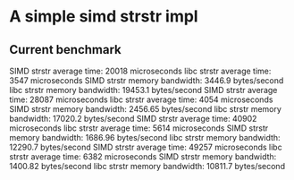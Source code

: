 # A simple simd strstr impl

Current benchmark
-----------------
SIMD strstr average time: 20018 microseconds
libc strstr average time: 3547 microseconds
SIMD strstr memory bandwidth: 3446.9 bytes/second
libc strstr memory bandwidth: 19453.1 bytes/second
SIMD strstr average time: 28087 microseconds
libc strstr average time: 4054 microseconds
SIMD strstr memory bandwidth: 2456.65 bytes/second
libc strstr memory bandwidth: 17020.2 bytes/second
SIMD strstr average time: 40902 microseconds
libc strstr average time: 5614 microseconds
SIMD strstr memory bandwidth: 1686.96 bytes/second
libc strstr memory bandwidth: 12290.7 bytes/second
SIMD strstr average time: 49257 microseconds
libc strstr average time: 6382 microseconds
SIMD strstr memory bandwidth: 1400.82 bytes/second
libc strstr memory bandwidth: 10811.7 bytes/second